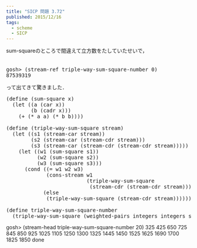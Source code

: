```yaml
---
title: "SICP 問題 3.72"
published: 2015/12/16
tags:
  - scheme
  - SICP
---
```


<p>sum-squareのところで間違えて立方数をたしていたせいで，<br/>
　</p>

<pre class="code" data-lang="" data-unlink>gosh&gt; (stream-ref triple-way-sum-square-number 0)
87539319</pre>


<p>って出てきて驚きました．</p>

<pre class="code lang-scheme" data-lang="scheme" data-unlink><span class="synSpecial">(</span><span class="synStatement">define</span> <span class="synSpecial">(</span>sum-square x<span class="synSpecial">)</span>
  <span class="synSpecial">(</span><span class="synStatement">let</span> <span class="synSpecial">((</span>a <span class="synSpecial">(</span><span class="synIdentifier">car</span> x<span class="synSpecial">))</span>
        <span class="synSpecial">(</span>b <span class="synSpecial">(</span><span class="synIdentifier">cadr</span> x<span class="synSpecial">)))</span>
    <span class="synSpecial">(</span><span class="synIdentifier">+</span> <span class="synSpecial">(</span><span class="synIdentifier">*</span> a a<span class="synSpecial">)</span> <span class="synSpecial">(</span><span class="synIdentifier">*</span> b b<span class="synSpecial">))))</span>

<span class="synSpecial">(</span><span class="synStatement">define</span> <span class="synSpecial">(</span>triple-way-sum-square stream<span class="synSpecial">)</span>
  <span class="synSpecial">(</span><span class="synStatement">let</span> <span class="synSpecial">((</span>s1 <span class="synSpecial">(</span>stream-car stream<span class="synSpecial">))</span>
        <span class="synSpecial">(</span>s2 <span class="synSpecial">(</span>stream-car <span class="synSpecial">(</span>stream-cdr stream<span class="synSpecial">)))</span>
        <span class="synSpecial">(</span>s3 <span class="synSpecial">(</span>stream-car <span class="synSpecial">(</span>stream-cdr <span class="synSpecial">(</span>stream-cdr stream<span class="synSpecial">)))))</span>
    <span class="synSpecial">(</span><span class="synStatement">let</span> <span class="synSpecial">((</span>w1 <span class="synSpecial">(</span>sum-square s1<span class="synSpecial">))</span>
          <span class="synSpecial">(</span>w2 <span class="synSpecial">(</span>sum-square s2<span class="synSpecial">))</span>
          <span class="synSpecial">(</span>w3 <span class="synSpecial">(</span>sum-square s3<span class="synSpecial">)))</span>
      <span class="synSpecial">(</span><span class="synStatement">cond</span> <span class="synSpecial">((</span><span class="synIdentifier">=</span> w1 w2 w3<span class="synSpecial">)</span>
             <span class="synSpecial">(</span>cons-stream w1
                          <span class="synSpecial">(</span>triple-way-sum-square
                           <span class="synSpecial">(</span>stream-cdr <span class="synSpecial">(</span>stream-cdr stream<span class="synSpecial">)))))</span>
            <span class="synSpecial">(</span><span class="synStatement">else</span>
             <span class="synSpecial">(</span>triple-way-sum-square <span class="synSpecial">(</span>stream-cdr stream<span class="synSpecial">)))))))</span>

<span class="synSpecial">(</span><span class="synStatement">define</span> triple-way-sum-square-number
  <span class="synSpecial">(</span>triple-way-sum-square <span class="synSpecial">(</span>weighted-pairs integers integers sum-square<span class="synSpecial">)))</span>
</pre>


<p>gosh> (stream-head triple-way-sum-square-number 20)
325
425
650
725
845
850
925
1025
1105
1250
1300
1325
1445
1450
1525
1625
1690
1700
1825
1850
done</p>

